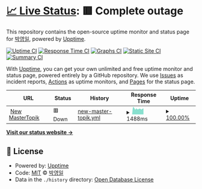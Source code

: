 # [📈 Live Status](https://chiang.github.io/mtr): <!--live status--> **🟥 Complete outage**

This repository contains the open-source uptime monitor and status page for [박영일](www.ucomp.co.kr), powered by [Upptime](https://github.com/upptime/upptime).

[![Uptime CI](https://github.com/chiang/mtr/workflows/Uptime%20CI/badge.svg)](https://github.com/upptime/upptime/actions?query=workflow%3A%22Uptime+CI%22)
[![Response Time CI](https://github.com/chiang/mtr/workflows/Response%20Time%20CI/badge.svg)](https://github.com/upptime/upptime/actions?query=workflow%3A%22Response+Time+CI%22)
[![Graphs CI](https://github.com/chiang/mtr/workflows/Graphs%20CI/badge.svg)](https://github.com/upptime/upptime/actions?query=workflow%3A%22Graphs+CI%22)
[![Static Site CI](https://github.com/chiang/mtr/workflows/Static%20Site%20CI/badge.svg)](https://github.com/upptime/upptime/actions?query=workflow%3A%22Static+Site+CI%22)
[![Summary CI](https://github.com/chiang/mtr/workflows/Summary%20CI/badge.svg)](https://github.com/upptime/upptime/actions?query=workflow%3A%22Summary+CI%22)

With [Upptime](https://upptime.js.org), you can get your own unlimited and free uptime monitor and status page, powered entirely by a GitHub repository. We use [Issues](https://github.com/chiang/mtr/issues) as incident reports, [Actions](https://github.com/chiang/mtr/actions) as uptime monitors, and [Pages](https://chiang.github.io/mtr) for the status page.

<!--start: status pages-->
<!-- This summary is generated by Upptime (https://github.com/upptime/upptime) -->
<!-- Do not edit this manually, your changes will be overwritten -->
<!-- prettier-ignore -->
| URL | Status | History | Response Time | Uptime |
| --- | ------ | ------- | ------------- | ------ |
| <img alt="" src="https://favicons.githubusercontent.com/www.mastertopik.com" height="13"> [New MasterTopik](https://www.mastertopik.com/api/v1/courses?name=504&page=0&size=8) | 🟥 Down | [new-master-topik.yml](https://github.com/chiang/mtr/commits/HEAD/history/new-master-topik.yml) | <details><summary><img alt="Response time graph" src="./graphs/new-master-topik/response-time-week.png" height="20"> 1488ms</summary><br><a href="https://chiang.github.io/mtr/history/new-master-topik"><img alt="Response time 1458" src="https://img.shields.io/endpoint?url=https%3A%2F%2Fraw.githubusercontent.com%2Fchiang%2Fmtr%2FHEAD%2Fapi%2Fnew-master-topik%2Fresponse-time.json"></a><br><a href="https://chiang.github.io/mtr/history/new-master-topik"><img alt="24-hour response time 1564" src="https://img.shields.io/endpoint?url=https%3A%2F%2Fraw.githubusercontent.com%2Fchiang%2Fmtr%2FHEAD%2Fapi%2Fnew-master-topik%2Fresponse-time-day.json"></a><br><a href="https://chiang.github.io/mtr/history/new-master-topik"><img alt="7-day response time 1488" src="https://img.shields.io/endpoint?url=https%3A%2F%2Fraw.githubusercontent.com%2Fchiang%2Fmtr%2FHEAD%2Fapi%2Fnew-master-topik%2Fresponse-time-week.json"></a><br><a href="https://chiang.github.io/mtr/history/new-master-topik"><img alt="30-day response time 1458" src="https://img.shields.io/endpoint?url=https%3A%2F%2Fraw.githubusercontent.com%2Fchiang%2Fmtr%2FHEAD%2Fapi%2Fnew-master-topik%2Fresponse-time-month.json"></a><br><a href="https://chiang.github.io/mtr/history/new-master-topik"><img alt="1-year response time 1458" src="https://img.shields.io/endpoint?url=https%3A%2F%2Fraw.githubusercontent.com%2Fchiang%2Fmtr%2FHEAD%2Fapi%2Fnew-master-topik%2Fresponse-time-year.json"></a></details> | <details><summary><a href="https://chiang.github.io/mtr/history/new-master-topik">100.00%</a></summary><a href="https://chiang.github.io/mtr/history/new-master-topik"><img alt="All-time uptime 100.00%" src="https://img.shields.io/endpoint?url=https%3A%2F%2Fraw.githubusercontent.com%2Fchiang%2Fmtr%2FHEAD%2Fapi%2Fnew-master-topik%2Fuptime.json"></a><br><a href="https://chiang.github.io/mtr/history/new-master-topik"><img alt="24-hour uptime 100.00%" src="https://img.shields.io/endpoint?url=https%3A%2F%2Fraw.githubusercontent.com%2Fchiang%2Fmtr%2FHEAD%2Fapi%2Fnew-master-topik%2Fuptime-day.json"></a><br><a href="https://chiang.github.io/mtr/history/new-master-topik"><img alt="7-day uptime 100.00%" src="https://img.shields.io/endpoint?url=https%3A%2F%2Fraw.githubusercontent.com%2Fchiang%2Fmtr%2FHEAD%2Fapi%2Fnew-master-topik%2Fuptime-week.json"></a><br><a href="https://chiang.github.io/mtr/history/new-master-topik"><img alt="30-day uptime 100.00%" src="https://img.shields.io/endpoint?url=https%3A%2F%2Fraw.githubusercontent.com%2Fchiang%2Fmtr%2FHEAD%2Fapi%2Fnew-master-topik%2Fuptime-month.json"></a><br><a href="https://chiang.github.io/mtr/history/new-master-topik"><img alt="1-year uptime 100.00%" src="https://img.shields.io/endpoint?url=https%3A%2F%2Fraw.githubusercontent.com%2Fchiang%2Fmtr%2FHEAD%2Fapi%2Fnew-master-topik%2Fuptime-year.json"></a></details>

<!--end: status pages-->

[**Visit our status website →**](https://chiang.github.io/mtr)

## 📄 License

- Powered by: [Upptime](https://github.com/upptime/upptime)
- Code: [MIT](./LICENSE) © [박영일](www.ucomp.co.kr)
- Data in the `./history` directory: [Open Database License](https://opendatacommons.org/licenses/odbl/1-0/)
